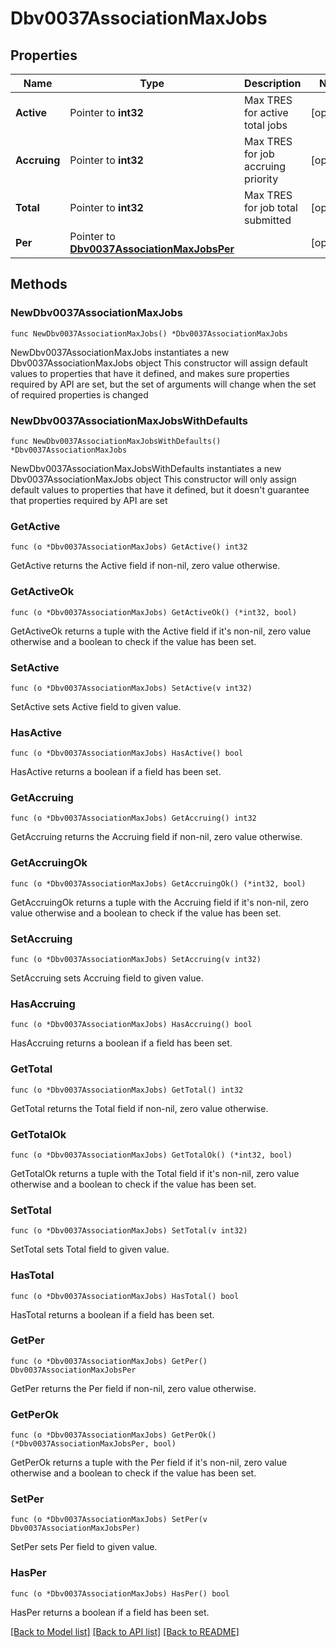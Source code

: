 # Dbv0037AssociationMaxJobs

## Properties

Name | Type | Description | Notes
------------ | ------------- | ------------- | -------------
**Active** | Pointer to **int32** | Max TRES for active total jobs | [optional] 
**Accruing** | Pointer to **int32** | Max TRES for job accruing priority | [optional] 
**Total** | Pointer to **int32** | Max TRES for job total submitted | [optional] 
**Per** | Pointer to [**Dbv0037AssociationMaxJobsPer**](Dbv0037AssociationMaxJobsPer.md) |  | [optional] 

## Methods

### NewDbv0037AssociationMaxJobs

`func NewDbv0037AssociationMaxJobs() *Dbv0037AssociationMaxJobs`

NewDbv0037AssociationMaxJobs instantiates a new Dbv0037AssociationMaxJobs object
This constructor will assign default values to properties that have it defined,
and makes sure properties required by API are set, but the set of arguments
will change when the set of required properties is changed

### NewDbv0037AssociationMaxJobsWithDefaults

`func NewDbv0037AssociationMaxJobsWithDefaults() *Dbv0037AssociationMaxJobs`

NewDbv0037AssociationMaxJobsWithDefaults instantiates a new Dbv0037AssociationMaxJobs object
This constructor will only assign default values to properties that have it defined,
but it doesn't guarantee that properties required by API are set

### GetActive

`func (o *Dbv0037AssociationMaxJobs) GetActive() int32`

GetActive returns the Active field if non-nil, zero value otherwise.

### GetActiveOk

`func (o *Dbv0037AssociationMaxJobs) GetActiveOk() (*int32, bool)`

GetActiveOk returns a tuple with the Active field if it's non-nil, zero value otherwise
and a boolean to check if the value has been set.

### SetActive

`func (o *Dbv0037AssociationMaxJobs) SetActive(v int32)`

SetActive sets Active field to given value.

### HasActive

`func (o *Dbv0037AssociationMaxJobs) HasActive() bool`

HasActive returns a boolean if a field has been set.

### GetAccruing

`func (o *Dbv0037AssociationMaxJobs) GetAccruing() int32`

GetAccruing returns the Accruing field if non-nil, zero value otherwise.

### GetAccruingOk

`func (o *Dbv0037AssociationMaxJobs) GetAccruingOk() (*int32, bool)`

GetAccruingOk returns a tuple with the Accruing field if it's non-nil, zero value otherwise
and a boolean to check if the value has been set.

### SetAccruing

`func (o *Dbv0037AssociationMaxJobs) SetAccruing(v int32)`

SetAccruing sets Accruing field to given value.

### HasAccruing

`func (o *Dbv0037AssociationMaxJobs) HasAccruing() bool`

HasAccruing returns a boolean if a field has been set.

### GetTotal

`func (o *Dbv0037AssociationMaxJobs) GetTotal() int32`

GetTotal returns the Total field if non-nil, zero value otherwise.

### GetTotalOk

`func (o *Dbv0037AssociationMaxJobs) GetTotalOk() (*int32, bool)`

GetTotalOk returns a tuple with the Total field if it's non-nil, zero value otherwise
and a boolean to check if the value has been set.

### SetTotal

`func (o *Dbv0037AssociationMaxJobs) SetTotal(v int32)`

SetTotal sets Total field to given value.

### HasTotal

`func (o *Dbv0037AssociationMaxJobs) HasTotal() bool`

HasTotal returns a boolean if a field has been set.

### GetPer

`func (o *Dbv0037AssociationMaxJobs) GetPer() Dbv0037AssociationMaxJobsPer`

GetPer returns the Per field if non-nil, zero value otherwise.

### GetPerOk

`func (o *Dbv0037AssociationMaxJobs) GetPerOk() (*Dbv0037AssociationMaxJobsPer, bool)`

GetPerOk returns a tuple with the Per field if it's non-nil, zero value otherwise
and a boolean to check if the value has been set.

### SetPer

`func (o *Dbv0037AssociationMaxJobs) SetPer(v Dbv0037AssociationMaxJobsPer)`

SetPer sets Per field to given value.

### HasPer

`func (o *Dbv0037AssociationMaxJobs) HasPer() bool`

HasPer returns a boolean if a field has been set.


[[Back to Model list]](../README.md#documentation-for-models) [[Back to API list]](../README.md#documentation-for-api-endpoints) [[Back to README]](../README.md)


